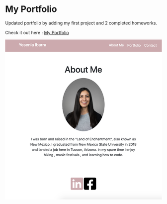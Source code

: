 # My Portfolio
 
 Updated portfolio by adding my first project and 2 completed homeworks.

Check it out here : [My Portfolio](https://yessyibarra.github.io/HW-7_Updated_Portfolio_Page)

![](images/screenshot.png)







  

